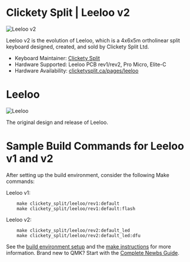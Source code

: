# Clickety Split | Leeloo v2

![Leeloo v2](https://i.imgur.com/swPHS0B.jpg)

Leeloo v2 is the evolution of Leeloo, which is a 4x6x5m ortholinear split keyboard designed, created, and sold by Clickety Split Ltd.

* Keyboard Maintainer: [Clickety Split](https://github.com/ClicketySplit)
* Hardware Supported: Leeloo PCB rev1/rev2, Pro Micro, Elite-C
* Hardware Availability: [clicketysplit.ca/pages/leeloo](https://clicketysplit.ca/pages/leeloo)

# Leeloo

![Leeloo](https://i.imgur.com/x1ew17D.jpg)

The original design and release of Leeloo.

# Sample Build Commands for Leeloo v1 and v2

After setting up the build environment, consider the following Make commands:

Leeloo v1:
```
    make clickety_split/leeloo/rev1:default
    make clickety_split/leeloo/rev1:default:flash
```

Leeloo v2:
```
    make clickety_split/leeloo/rev2:default_led
    make clickety_split/leeloo/rev2:default_led:dfu
```

See the [build environment setup](https://docs.qmk.fm/#/getting_started_build_tools) and the [make instructions](https://docs.qmk.fm/#/getting_started_make_guide) for more information. Brand new to QMK? Start with the [Complete Newbs Guide](https://docs.qmk.fm/#/newbs).
